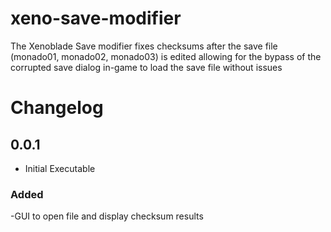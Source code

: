 # xeno-save-modifier

The Xenoblade Save modifier fixes checksums after the save file (monado01, monado02, monado03) is edited allowing for the bypass of the corrupted save dialog in-game to load the save file without issues

# Changelog

## 0.0.1
- Initial Executable
### Added
-GUI to open file and display checksum results

